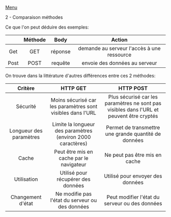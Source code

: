[Menu](../menu.md)

2 - Comparaison méthodes  

Ce que  l'on peut déduire des exemples:

|     | Méthode | Body     |                  Action                    |   
|:---:|:-------:|:--------:|:------------------------------------------:|
|Get  |  GET    | réponse  | demande au serveur l'accès à une ressource |   
|Post |  POST   | requête  |       envoie des données au serveur        |   


On trouve dans la littérature d'autres différences entre ces 2 méthodes:

|          Critère          |                          HTTP GET	                          |HTTP POST                                                                                |
|:-------------------------:|:-----------------------------------------------------------:|:---------------------------------------------------------------------------------------:|
|         Sécurité          | Moins sécurisé car les paramètres sont visibles dans l'URL  |Plus sécurisé car les paramètres ne sont pas visibles dans l'URL et peuvent être cryptés |
| Longueur des paramètres 	 | Limite la longueur des paramètres (environ 2000 caractères) |Permet de transmettre une grande quantité de données                                     |
|           Cache           |      Peut être mis en cache par le navigateur	           | Ne peut pas être mis en cache                                                           |
|        Utilisation        |             Utilisé pour récupérer des données	           | Utilisé pour envoyer des données                                                        |
|     Changement d'état     |      Ne modifie pas l'état du serveur ou des données	       | Peut modifier l'état du serveur ou des données                                          |

